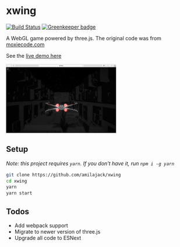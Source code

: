 xwing
=====
[![Build Status](https://travis-ci.com/amilajack/xwing.svg?branch=master)](https://travis-ci.com/amilajack/xwing)
[![Greenkeeper badge](https://badges.greenkeeper.io/amilajack/xwing.svg)](https://greenkeeper.io/)

A WebGL game powered by three.js. The original code was from [moxiecode.com](http://oos.moxiecode.com/js_webgl/xwing/)

See the [live demo here](https://amilajack.github.io/xwing/)

<a href="https://amilajack.github.io/xwing/"><img src="./img/demo.png" width="60%"></a>

## Setup
*Note: this project requires `yarn`. If you don't have it, run `npm i -g yarn`*
```bash
git clone https://github.com/amilajack/xwing
cd xwing
yarn
yarn start
```

## Todos
* Add webpack support
* Migrate to newer version of three.js
* Upgrade all code to ESNext
